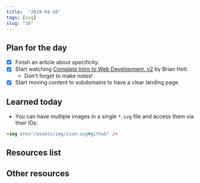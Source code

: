 ```yaml
---
title:  "2019-04-16"
tags: [svg]
slug: "16"
---
```


## Plan for the day

- [x] Finish an article about specificity.
- [x] Start watching [Complete Intro to Web Development, v2](https://frontendmasters.com/courses/web-development-v2/) by Brian Holt.
  - Don't forget to make notes!
- [x] Start moving content to subdomains to have a clear landing page.

## Learned today

- You can have multiple images in a single `*.svg` file and access them via their IDs:

```html
<img src="/assets/img/icon.svg#github" />
```

## Resources list

## Other resources